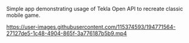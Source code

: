 Simple app demonstrating usage of Tekla Open API to recreate classic mobile game. 



https://user-images.githubusercontent.com/115374593/194771564-27127de5-1c48-4904-865f-3a776187b5b9.mp4

